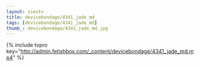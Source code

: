 ```yaml
--- 
layout: sieutv
title: devicebondage/4341_jade_md
tags: [devicebondage/4341_jade_md]
thumb_: devicebondage/4341_jade_md.jpg
---
```

{% include tvpro key="http://admin.fetishbox.com/_content/devicebondage/4341_jade_md.mp4" %} 
